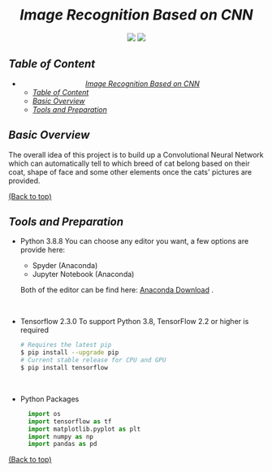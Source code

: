 # <center>_Image Recognition Based on CNN_</center>

<center><img src="https://img.shields.io/badge/python-3.8.8-blue.svg"/> <img src="https://img.shields.io/badge/tensorflow-2.3.0-green.svg"/> </center>

## _Table of Content_
- [<center>_Image Recognition Based on CNN_</center>](#centerimage-recognition-based-on-cnncenter)
  - [_Table of Content_](#table-of-content)
  - [_Basic Overview_](#basic-overview)
  - [_Tools and Preparation_](#tools-and-preparation)


## _Basic Overview_
The overall idea of this project is to build up a Convolutional Neural Network which can automatically tell to which breed of cat belong based on their coat, shape of face and some other elements once the cats' pictures are provided.

[(Back to top)](#table-of-content)

## _Tools and Preparation_

- Python 3.8.8
    You can choose any editor you want, a few options are provide here:
    - Spyder (Anaconda)
    - Jupyter Notebook (Anaconda)

    Both of the editor can be find here: [Anaconda Download](https://www.anaconda.com/products/distribution) .

<br />

- Tensorflow 2.3.0
    To support Python 3.8, TensorFlow 2.2 or higher is required
    ```bash
    # Requires the latest pip
    $ pip install --upgrade pip
    # Current stable release for CPU and GPU
    $ pip install tensorflow
    ```

<br />

- Python Packages
  ```python
    import os
    import tensorflow as tf
    import matplotlib.pyplot as plt
    import numpy as np
    import pandas as pd
  ```

[(Back to top)](#table-of-content)


